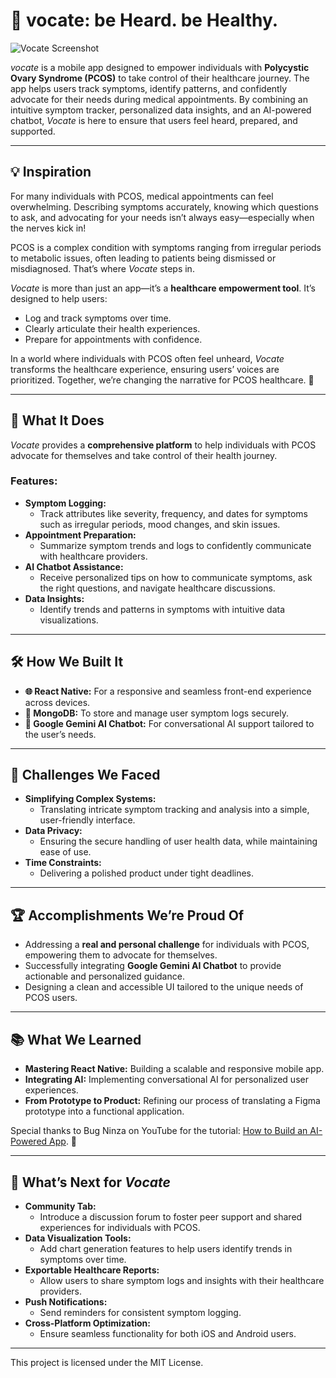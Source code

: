 # 🌿 vocate: be Heard. be Healthy.
![Vocate Screenshot](assets/vocate.png)

_vocate_ is a mobile app designed to empower individuals with **Polycystic Ovary Syndrome (PCOS)** to take control of their healthcare journey. The app helps users track symptoms, identify patterns, and confidently advocate for their needs during medical appointments. By combining an intuitive symptom tracker, personalized data insights, and an AI-powered chatbot, _Vocate_ is here to ensure that users feel heard, prepared, and supported.  

---

## 💡 Inspiration  
For many individuals with PCOS, medical appointments can feel overwhelming. Describing symptoms accurately, knowing which questions to ask, and advocating for your needs isn’t always easy—especially when the nerves kick in!  

PCOS is a complex condition with symptoms ranging from irregular periods to metabolic issues, often leading to patients being dismissed or misdiagnosed. That’s where _Vocate_ steps in.  

_Vocate_ is more than just an app—it’s a **healthcare empowerment tool**. It’s designed to help users:  
- Log and track symptoms over time.  
- Clearly articulate their health experiences.  
- Prepare for appointments with confidence.  

In a world where individuals with PCOS often feel unheard, _Vocate_ transforms the healthcare experience, ensuring users’ voices are prioritized. Together, we’re changing the narrative for PCOS healthcare. 🌸  

---

## 🤔 What It Does  
_Vocate_ provides a **comprehensive platform** to help individuals with PCOS advocate for themselves and take control of their health journey.  

### Features:  
- **Symptom Logging:**  
  - Track attributes like severity, frequency, and dates for symptoms such as irregular periods, mood changes, and skin issues.  
- **Appointment Preparation:**  
  - Summarize symptom trends and logs to confidently communicate with healthcare providers.  
- **AI Chatbot Assistance:**  
  - Receive personalized tips on how to communicate symptoms, ask the right questions, and navigate healthcare discussions.  
- **Data Insights:**  
  - Identify trends and patterns in symptoms with intuitive data visualizations.  

---

## 🛠️ How We Built It  
- **🌐 React Native:** For a responsive and seamless front-end experience across devices.  
- **💾 MongoDB:** To store and manage user symptom logs securely.  
- **🤖 Google Gemini AI Chatbot:** For conversational AI support tailored to the user’s needs.  

---

## 🚧 Challenges We Faced  
- **Simplifying Complex Systems:**  
  - Translating intricate symptom tracking and analysis into a simple, user-friendly interface.  
- **Data Privacy:**  
  - Ensuring the secure handling of user health data, while maintaining ease of use.  
- **Time Constraints:**  
  - Delivering a polished product under tight deadlines.  

---

## 🏆 Accomplishments We’re Proud Of  
- Addressing a **real and personal challenge** for individuals with PCOS, empowering them to advocate for themselves.  
- Successfully integrating **Google Gemini AI Chatbot** to provide actionable and personalized guidance.  
- Designing a clean and accessible UI tailored to the unique needs of PCOS users.  

---

## 📚 What We Learned  
- **Mastering React Native:** Building a scalable and responsive mobile app.  
- **Integrating AI:** Implementing conversational AI for personalized user experiences.  
- **From Prototype to Product:** Refining our process of translating a Figma prototype into a functional application.  

Special thanks to Bug Ninza on YouTube for the tutorial: [How to Build an AI-Powered App](https://www.youtube.com/watch?v=ZXdJ04Q1ksE). 🙌  

---

## 🚀 What’s Next for _Vocate_  
- **Community Tab:**  
  - Introduce a discussion forum to foster peer support and shared experiences for individuals with PCOS.  
- **Data Visualization Tools:**  
  - Add chart generation features to help users identify trends in symptoms over time.  
- **Exportable Healthcare Reports:**  
  - Allow users to share symptom logs and insights with their healthcare providers.  
- **Push Notifications:**  
  - Send reminders for consistent symptom logging.  
- **Cross-Platform Optimization:**  
  - Ensure seamless functionality for both iOS and Android users.  

---

This project is licensed under the MIT License. 


